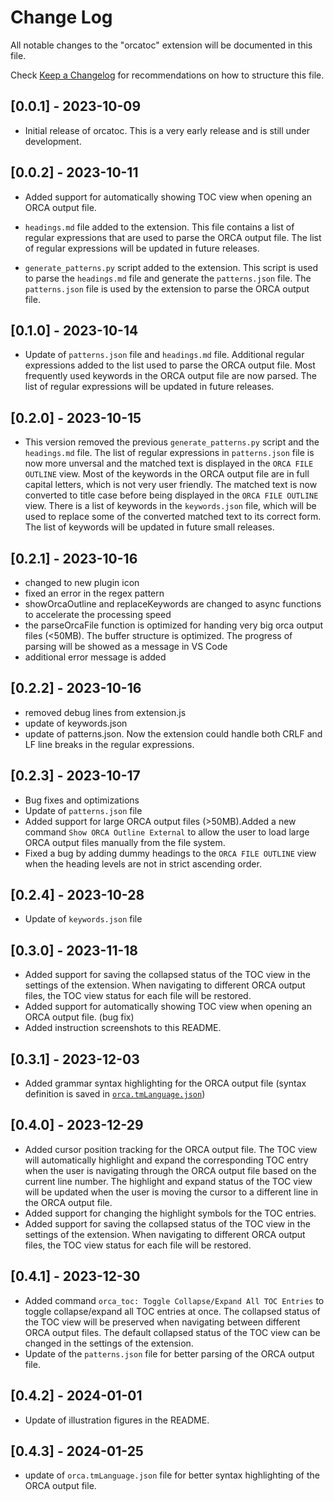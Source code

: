# Change Log

All notable changes to the "orcatoc" extension will be documented in this file.

Check [Keep a Changelog](http://keepachangelog.com/) for recommendations on how to structure this file.

## [0.0.1] - 2023-10-09

- Initial release of orcatoc. This is a very early release and is still under development.

## [0.0.2] - 2023-10-11

- Added support for automatically showing TOC view when opening an ORCA output file.

- `headings.md` file added to the extension. This file contains a list of regular expressions that are used to parse the ORCA output file. The list of regular expressions will be updated in future releases.

- `generate_patterns.py` script added to the extension. This script is used to parse the `headings.md` file and generate the `patterns.json` file. The `patterns.json` file is used by the extension to parse the ORCA output file.

## [0.1.0] - 2023-10-14

- Update of `patterns.json` file and `headings.md` file. Additional regular expressions added to the list used to parse the ORCA output file. Most frequently used keywords in the ORCA output file are now parsed. The list of regular expressions will be updated in future releases.

## [0.2.0] - 2023-10-15

- This version removed the previous `generate_patterns.py` script and the `headings.md` file. The list of regular expressions in `patterns.json` file is now more unversal and the matched text is displayed in the `ORCA FILE OUTLINE` view. Most of the keywords in the ORCA output file are in full capital letters, which is not very user friendly. The matched text is now converted to title case before being displayed in the `ORCA FILE OUTLINE` view. There is a list of keywords in the `keywords.json` file, which will be used to replace some of the converted matched text to its correct form. The list of keywords will be updated in future small releases.

## [0.2.1] - 2023-10-16

- changed to new plugin icon
- fixed an error in the regex pattern
- showOrcaOutline and replaceKeywords are changed to async functions to accelerate the processing speed
- the parseOrcaFile function is optimized for handing very big orca output files (<50MB). The buffer structure is optimized. The progress of parsing will be showed as a message in VS Code
- additional error message is added

## [0.2.2] - 2023-10-16

- removed debug lines from extension.js
- update of keywords.json
- update of patterns.json. Now the extension could handle both CRLF and LF line breaks in the regular expressions.

## [0.2.3] - 2023-10-17

- Bug fixes and optimizations
- Update of `patterns.json` file
- Added support for large ORCA output files (>50MB).Added a new command `Show ORCA Outline External` to allow the user to load large ORCA output files manually from the file system.
- Fixed a bug by adding dummy headings to the `ORCA FILE OUTLINE` view when the heading levels are not in strict ascending order.

## [0.2.4] - 2023-10-28

- Update of `keywords.json` file

## [0.3.0] - 2023-11-18

- Added support for saving the collapsed status of the TOC view in the settings of the extension. When navigating to different ORCA output files, the TOC view status for each file will be restored.
- Added support for automatically showing TOC view when opening an ORCA output file. (bug fix)
- Added instruction screenshots to this README.

## [0.3.1] - 2023-12-03

- Added grammar syntax highlighting for the ORCA output file (syntax definition is saved in [`orca.tmLanguage.json`](syntaxes/orca.tmLanguage.json))

## [0.4.0] - 2023-12-29

- Added cursor position tracking for the ORCA output file. The TOC view will automatically highlight and expand the corresponding TOC entry when the user is navigating through the ORCA output file based on the current line number. The highlight and expand status of the TOC view will be updated when the user is moving the cursor to a different line in the ORCA output file.
- Added support for changing the highlight symbols for the TOC entries.
- Added support for saving the collapsed status of the TOC view in the settings of the extension. When navigating to different ORCA output files, the TOC view status for each file will be restored.

## [0.4.1] - 2023-12-30

- Added command `orca_toc: Toggle Collapse/Expand All TOC Entries` to toggle collapse/expand all TOC entries at once. The collapsed status of the TOC view will be preserved when navigating between different ORCA output files. The default collapsed status of the TOC view can be changed in the settings of the extension.
- Update of the `patterns.json` file for better parsing of the ORCA output file.

## [0.4.2] - 2024-01-01

- Update of illustration figures in the README.

## [0.4.3] - 2024-01-25

- update of `orca.tmLanguage.json` file for better syntax highlighting of the ORCA output file.
